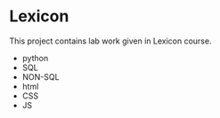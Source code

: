 # Lexicon

This project contains lab work given in Lexicon course.

* python
* SQL
* NON-SQL
* html
* CSS
* JS
